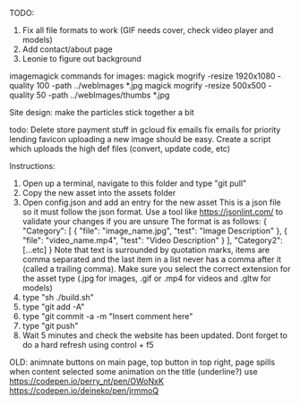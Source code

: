 TODO:
1. Fix all file formats to work (GIF needs cover, check video player and models)
2. Add contact/about page
3. Leonie to figure out background


imagemagick commands for images:
magick mogrify -resize 1920x1080 -quality 100 -path ../webImages *.jpg
magick mogrify -resize 500x500 -quality 50 -path ../webImages/thumbs *.jpg

Site design:
make the particles stick together a bit


todo:
Delete store payment stuff in gcloud
fix emails
fix emails for priority lending
favicon
uploading a new image should be easy. Create a script which uploads the high def files (convert, update code, etc)

Instructions:
1. Open up a terminal, navigate to this folder and type "git pull"
2. Copy the new asset into the assets folder
3. Open config.json and add an entry for the new asset
This is a json file so it must follow the json format. Use a tool like https://jsonlint.com/ to validate your changes if you are unsure
The format is as follows:
{
  "Category": [
    {
      "file": "image_name.jpg",
      "test": "Image Description"
    },
    {
      "file": "video_name.mp4",
      "test": "Video Description"
    }
  ],
  "Category2": [...etc]
}
Note that text is surrounded by quotation marks, items are comma separated and the last item in a list never has a comma after it (called a trailing comma).
Make sure you select the correct extension for the asset type (.jpg for images, .gif or .mp4 for videos and .gltw for models)
4. type "sh ./build.sh"
5. type "git add -A"
6. type "git commit -a -m "Insert comment here"
7. type "git push"
8. Wait 5 minutes and check the website has been updated. Dont forget to do a hard refresh using control + f5


OLD:
animnate buttons on main page, top button in top right, page spills when content selected
some animation on the title (underline?) use https://codepen.io/perry_nt/pen/OWoNxK
https://codepen.io/deineko/pen/jrmmoQ